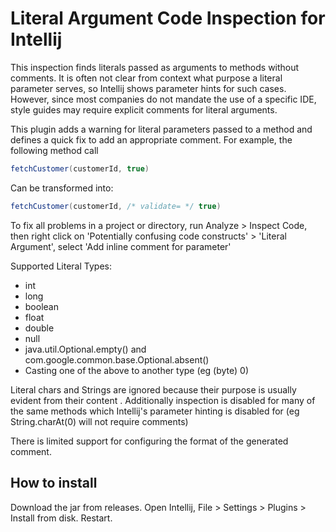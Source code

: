 # Literal Argument Code Inspection for Intellij

This inspection finds literals passed as arguments to methods without comments. It is often not 
clear from context what purpose a literal parameter serves, so Intellij shows parameter hints for
 such cases. However, since most companies do not mandate the use of a specific IDE, style guides
  may require explicit comments for literal arguments. 

This plugin adds a warning for literal parameters passed to a method and 
defines a quick fix to add an appropriate comment. For example, the following method call
```java
fetchCustomer(customerId, true)
```

Can be transformed into:

```java 
fetchCustomer(customerId, /* validate= */ true)
```

To fix all problems in a project or directory, run Analyze > Inspect Code, then right click on
'Potentially confusing code constructs' > 'Literal Argument', select 'Add inline comment for parameter'

Supported Literal Types:
* int
* long
* boolean
* float
* double
* null
* java.util.Optional.empty() and com.google.common.base.Optional.absent()
* Casting one of the above to another type (eg (byte) 0)

Literal chars and Strings are ignored because their purpose is usually evident from their content
. Additionally inspection is disabled for many of the same methods which Intellij's parameter 
hinting is disabled for (eg String.charAt(0) will not require comments)

There is limited support for configuring the format of the generated comment.


## How to install  
Download the jar from releases. Open Intellij, File > Settings > Plugins > Install from disk. 
Restart. 